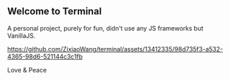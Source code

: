 ## Welcome to Terminal

A personal project, purely for fun, didn't use any JS frameworks but VanillaJS.

https://github.com/ZixiaoWang/terminal/assets/13412335/98d735f3-a532-4365-98d6-521144c3c1fb

Love & Peace
